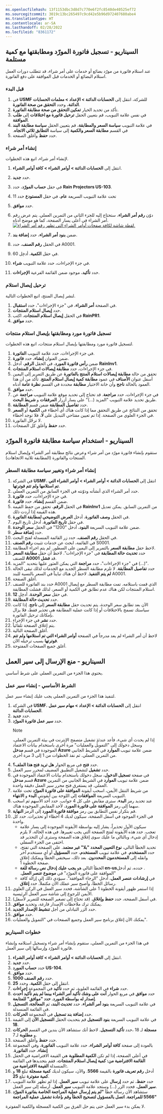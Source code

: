 ```yaml
---
ms.openlocfilehash: 13f1153dbc3d8d7c770e6f2fc8540de40525ef72
ms.sourcegitcommit: 3019c13bc265497c9cd42e5b96d972407680abe4
ms.translationtype: HT
ms.contentlocale: ar-SA
ms.lasthandoff: 02/28/2022
ms.locfileid: "8361172"
---
```

## <a name="scenario---record-a-vendor-invoice-and-match-it-against-a-received-quantity"></a>السيناريو - تسجيل فاتورة المورّد ومطابقتها مع كمية مستلمة

عند استلام فاتورة من مورّد بضائع أو خدمات على أمر شراء، قد تتطلب دورات العمل استلام البضائع أو الخدمات قبل الموافقة على دفع الفاتورة.
 
### <a name="before-you-begin"></a>قبل البدء 

1. في **USMF** للشركة، انتقل إلى **الحسابات الدائنة > الإعداد > معلمات الحسابات الدائنة**، وحدد **التحقق من صحة الفاتورة**.
2. تأكد من تحديد الخيار **تمكين التحقق من صحة مطابقة الفاتورة**.
3. في نفس علامة التبويب، قم بتعيين الحقل **ترحيل فاتورة مع اختلافات** إلى **طلب الموافقة**.
4. في علامة التبويب **سياسة السعر والمطابقة**، قم بتعيين الحقل **سياسة مطابقة البند**‬‏‫ في القسم **مطابقة السعر والكمية** إلى سياسة **التطابق ثلاثي الاتجاه**. 
5. حدد **حفظ** وأغلق الصفحة.

### <a name="create-a-purchase-order"></a>إنشاء أمر شراء 
لإنشاء أمر شراء، اتبع هذه الخطوات.

1.  انتقل إلى **الحسابات الدائنة > أوامر الشراء > كافة أوامر الشراء**.
2.  حدد **جديد**.
4.  في حقل **حساب المورّد**، حدد **Rain Projectors US-103**.
5.  تحت علامة التبويب السريعة **عام**، في حقل **المستودع** حدد 11
6.  حدد **موافق**.
7.  دوّن **رقم أمر الشراء**، ستحتاج إليه للجزء الثاني من التمرين العملي. يتم عرض رقم أمر الشراء في أعلى يسار الصفحة، كما هو موضح أدناه.
        [![لقطة شاشة لكافة صفحات أوامر الشراء التي تظهر رقم أمر الشراء.](../media/po-number.png)](../media/po-number.png#lightbox)



8.  ضمن **بنود أمر الشراء**، حدد **إضافة بند**.
9.  في الحقل **رقم الصنف**، حدد A0001.
10. في حقل **الكمية**، أدخِل 60.
11. في جزء الإجراءات، حدد علامة التبويب **شراء**.
12. حدد **تأكيد**، موجود ضمن القائمة الفرعية **الإجراءات**.


### <a name="post-a-product-receipt"></a>ترحيل إيصال استلام 
لنشر إيصال المنتج، اتبع الخطوات التالية.

1.  في الصفحة **أمر الشراء**، في "جزء الإجراءات"، حدد **استقبال**.
2.  حدد **إيصال استلام المنتجات**.
3.  في الحقل **إيصال استلام المنتجات**، اكتب **RainPR1**.
4.  حدد **موافق**.


### <a name="record-and-match-a-vendor-invoice-to-a-product-receipt"></a>تسجيل فاتورة مورد ومطابقتها بإيصال استلام منتجات 
لتسجيل فاتورة مورد ومطابقتها بإيصال استلام منتجات، اتبع هذه الخطوات.
 
1.  في جزء الإجراءات، حدد علامة التبويب **الفاتورة**.
2.  ضمن العنوان **إنشاء**، حدد **فاتورة**.
3.  ضمن **رأس فاتورة المورد**، في الحقل **الرقم**، أدخل **RainInv1**.
4.  في جزء الإجراءات‬، حدد **مطابقة إيصالات استلام المنتجات**.
9.  تحقق من حالة **مطابقة إيصالات استلام المنتج بالفاتورة** عن طريق التمرير إلى اليمين أسفل عنوان **الأصناف** في عمود **مطابقة كمية إيصال استلام المنتج**. تأكد من أن هذا العمود بالحالة **ناجح** وأن خانة الاختيار **مطابقة** محددة في القسم **نظرة عامة** أدناه. 
10. حدد **موافق**.
11. في جزء الإجراءات، حدد **مراجعة**. قد تحتاج إلى تحديد موقع علامة التبويب **مراجعة** عن طريق تحديد علامة التبويب "المزيد (...)" على يسار أزرار **المرفقات** و **شريط البحث**. 
12. حدد **تفاصيل المطابقة** ضمن قسم **المطابقة**.
9.  تحقق من النتائج عن طريق التحقق مما إذا كانت هناك أي أخطاء في **الكمية** أو **السعر** في الجزء العلوي من الصفحة. إذا تم تعيين مفتاحي التبديل على **لا**، فلا توجد أخطاء. 
10. لا ترحّل الفاتورة.
11. حدد **حفظ** وأغلق كل الصفحات.


## <a name="scenario---use-the-vendor-invoice-matching-policy"></a>السيناريو - استخدام سياسة مطابقة فاتورة المورّد
ستقوم بإنشاء فاتورة مورّد من أمر شراء وعرض نتائج مطابقة أمر الشراء وإيصال استلام المنتجات والفاتورة (المطابقة ثلاثية الاتجاهات).

### <a name="create-a-purchase-order-and-change-the-line-matching-policy"></a>إنشاء أمر شراء وتغيير سياسة مطابقة السطر 

1.  في الشركة **USMF**، انتقل إلى **الحسابات الدائنة > أوامر الشراء > أوامر الشراء التي تم استلامها ولم تتم فوترتها**.
2.  حدد أمر الشراء الذي أنشأته ودوّنته في الجزء السابق من التمرين العملي.
3.  في جزء الإجراءات، حدد **فاتورة**.
4.  ضمن القسم **إنشاء**، حدد **فاتورة**.
5.  في الحقل **الرقم**، تحقق من حفظ القيمة **RainInv1** من التمرين السابق. يمكن تعديل هذه القيمة إذا أردت ذلك.
6.  في الحقل **وصف الفاتورة**، أدخل **العرض التوضيحي لمطابقة الفاتورة**.
7.  في حقل **تاريخ الفاتورة**، أدخل تاريخ اليوم. 
8.  ضمن علامة التبويب السريعة **البنود**، أدخل "1200" في الحقل **سعر الوحدة**.
9.  حدد **إضافة سطر**.
10. في الحقل **رقم الصنف**، حدد زر القائمة المنسدلة لفتح البحث.
11. في القائمة، ابحث عن خدمات تثبيت **رقم الصنف** S0001.
12. لاحظ حقل **مطابقة السعر** بالتمرير إلى اليمين على السطور. لم يتم اجراء المطابقة.
13. حدد **تحديث حالة المطابقة** في "جزء الإجراءات". لاحظ أن حقل **مطابقة السعر** للصنف **A0001** قد **فشل**.
14. في "جزء الإجراءات"، حدد **مراجعة** التي يمكن العثور عليها بتحديد "المزيد (...)".
15. حدد **تفاصيل المطابقة**. لا تلزم مطابقة السطر الجديد مع الخدمات لذلك تبقى الحالة **لم يتم التنفيذ**. لاحظ أن هناك تبايناً في السعر بالنسبة للبند A0001.
16. أغلق الصفحة. 
17. حدد بند الفاتورة للصنف A0001 الذي قمت باستلامه. تمت مطابقة السطر مع إيصال استلام المنتجات لكن هناك عدم تطابق في الكمية أو السعر، لذلك فشلت المطابقة.
18. في حقل **سعر الوحدة**، أدخِل **12**. 
19. حدد **تحديث حالة المطابقة**. 
20. الآن بعد تطابق سعر الوحدة، يتم تحديث حقل **مطابقة السعر** إلى **ناجح**. إذا كانت سياستك تسمح بالاختلافات أو إذا كانت عملية المطابقة هي تحذير فقط، فلا يزال بإمكانك ترحيل الفاتورة.
21. حدد **نشر** في جزء الإجراء.
22. يتم إغلاق الصفحة تلقائياً.
23. أغلق الصفحة التالية.
24. لاحظ أن أمر الشراء لم يعد مدرجاً في الصفحة **أوامر الشراء التي تم استلامها ولم تتم فوترتها** بسبب ترحيله الآن.
25. أغلق جميع الصفحات المفتوحة.

## <a name="scenario---prohibit-submission-to-a-workflow"></a>السيناريو - منع الإرسال إلى سير العمل
يحتوي هذا الجزء من التمرين العملي على شرط أساسي.

### <a name="prerequisite---create-a-workflow"></a>الشرط الأساسي - إنشاء سير عمل
لتنفيذ هذا الجزء من التمرين العملي يجب عليك إنشاء سير عمل.

1.  في الشركة **USMF**، انتقل إلى **الحسابات الدائنة > الإعداد > مهام سير عمل الحسابات الدائنة**.
2.  حدد **جديد‏‎**.
3.  حدد **سير عمل فاتورة المورّد**.
    > [!NOTE]
    > إذا لم يحدث أي شيء، فأعد عندئذٍ تشغيل متصفح الإنترنت في بيئة التمرين العملي، وسجل دخولك إلى "التمويل والعمليات" مرة أخرى باستخدام بيانات الاعتماد الموجودة في قسم **مدخل Azure** ضمن علامة تبويب **الموارد** في الشريط الجانبي من التمرين العملي. ثم نفذ الخطوات من 1 إلى 3 مرة أخرى.
4.  حدد **فتح** في مربع الحوار **هل تريد فتح هذا الملف؟**.
5.  حدد **تشغيل** لتشغيل التطبيق المضيف لمحرر سير العمل.
6.  في صفحة **تسجيل الدخول**، سجل دخولك باستخدام بيانات الاعتماد الموجودة في قسم **مدخل Azure** ضمن علامة تبويب **الموارد** في الشريط الجانبي من التمرين العملي. قد يستغرق فتح محرر سير العمل دقيقة واحدة.
7.  من شريط التنقل الأيمن، اسحب أيقونة **الموافقة على فاتورة المورّد** تحت علامة التبويب السريعة **الموافقات** إلى اللوحة بين أيقونتي **البدء** و **الانتهاء**.
8.  عند تحديد رمز **البدء**، سترى مقابض على كل 4 جوانب. حدد أحد الأسهم ثم اسحب سهما إلى رمز **الموافقة على فاتورة المورد**، لأحد المقابض الموجودة هناك.
9.  قم بتكرار نفس التطابق بين رمز **موافقة فاتورة المورد** إلى الرمز **النهاية**. 
10. في الجزء الموجود في أسفل الصفحة، سيكون لديك 4 أخطاء أو تحذيرات. حدد كل واحدة.
    - سيكون الأول تحذيراً، يشار إليه بواسطة الأيقونة الموجودة إلى يسار علامة تعجب. حدد هذه الأيقونة لفتح الصفحة التي يجب تغييرها. في هذه الحالة، لا يلزم إدخال أي شيء، وبالتالي ما عليك سوى إغلاق هذه الصفحة وسترى أن التحذير قد اختفى من الجزء السفلي. 
    - تحديد الخطأ التالي، **نوع التعيين المحدد "بلا" غير معتمد**. على الصفحة التي تفتح، حدد **المستخدم**. في علامة تبويب **المستخدم**، حدد **المسؤول** أو أي مستخدم آخر وانقله إلى **المستخدمون المحددون**. بعد ذلك، سيختفي الخطأ ويمكنك إغلاق صفحة الخطوة 1. 
    - الخطأ التالي هو **يجب عليك إدخال نص رسالة للغة en-us‬‏‫**. حدده، ثم أدخل "الموافقة على فاتورة المورّد" في **موضوع عنصر العمل**. 
    - في **إرشادات عنصر العمل**، أدخل "الرجاء الموافقة". سيؤدي ذلك إلى إزالة كافة رسائل الخطأ، وأصبح سير عملك الآن مكتملاً. حدد **إغلاق**.
11. إذا استمر ظهور أيقونة الخطوة 1 على الشاشة، فحدد سير العمل في الركن العلوي الأيمن للرجوع إلى شاشة سير العمل الرئيسية.
12. في أسفل الصفحة، حدد **حفظ وإغلاق**. (قد تحتاج إلى تصغير الصفحة للتمرير لأسفل).
13. يمكنك ترك ملاحظات الإصدار فارغة، وتحديد **موافق**. 
14. حدد الزر التبادلي من أجل **تنشيط الإصدار الجديد**. 
15. حدد **موافق**.
16. يمكنك الآن إغلاق برنامج سير العمل وجميع الصفحات في "التمويل والعمليات".



### <a name="scenario-steps"></a>خطوات السيناريو

في هذا الجزء من التمرين العملي، ستقوم بإنشاء أمر شراء وتسجيل استلامه وإنشاء فاتورة المورّد وإرسالها إلى سير العمل.

1. انتقل إلى **الحسابات الدائنة > أوامر الشراء > كافة أوامر الشراء**.
1. حدد **جديد‎**.
2. حدد **حساب المورد** **US-104**.
3. حدد **موافق**.
4. حدد **رقم الصنف 1000**.
5. انتقل إلى حقل **الكمية**، وحدد **25**.
6. حدد **شراء** في القائمة العلوية، ثم حدد **تأكيد** في المجموعة **إجراءات**.
12. حدد **موافق** في مربع الحوار **أنت على وشك تأكيد أمر الشراء بينما لم يتم تأكيد أحدث إصدار له بواسطة المورد. حدد "موافق" للمتابعة**.
7. في علامة التبويب السريعة **بنود أمر الشراء**، حدد **تحديث البند،** ثم **المعالجة، التسجيل** في القائمة المنسدلة.
8. حدد **إضافة بند تسجيل** في المجموعة **الحركات**.
9. في علامة التبويب السريعة **بنود التسجيل** قم بتحديث الحقل **التسجيل الآن** إلى القيمة **18**.
10. حدد **تأكيد التسجيل**. لاحظ أنك ستشاهد الآن بندين في القسم **الحركات‏‎**، **مسجلة** لـ 18 و **مطلوبة** لـ 7. 
11. حدد **حفظ** وأغلق الصفحة. 
12. بالعودة إلى صفحة **كافة أوامر الشراء‬‏‫**، حدد علامة التبويب **الفاتورة**، وفي المجموعة **إنشاء**، حدد **الفاتورة**.
13. في أعلى الصفحة، إذا لم تكن **الكمية المطلوبة** هي القيمة الافتراضية في الحقل **القائمة الافتراضية من: كمية إيصال استلام المنتجات**، فقم بتحديدها في القائمة المنسدلة **القيمة الافتراضية من:**. 
14. أدخل **رقم تعريف فاتورة** بالقيمة **5566**. والآن، سيكون لديك **كمية مسجلة** تبلغ **18** و **كمية مفوترة** تبلغ **25**.
15. حدد **حفظ**، ثم حدد **إرسال** على علامة تبويب **سير العمل**. إذا لم تظهر علامة التبويب **سير العمل**، فحدد الزر (...) وستجد علامة التبويب **سير العمل**. أرسله إلى سير العمل. 
16. ستشاهد الآن رسالة خطأ **"لم يتم إرسال عملية المراجعة الخاصة بفاتورة المورّد 5566 للمراجعة. اتصل بالمسؤول لتصحيح الخطأ وقم بإعادة تشغيل عملية المراجعة"**

لا يمكن بدء سير العمل حتى يتم حل الفرق بين الكمية المسجلة والكمية المفوترة. 
